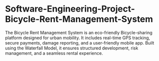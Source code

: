 # Software-Engineering-Project-Bicycle-Rent-Management-System
The Bicycle Rent Management System is an eco-friendly Bicycle-sharing platform designed for urban mobility. It includes real-time GPS tracking, secure payments, damage reporting, and a user-friendly mobile app. Built using the Waterfall Model, it ensures structured development, risk management, and a seamless rental experience.
